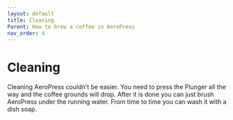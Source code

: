```yaml
---
layout: default
title: Cleaning
Parent: How to brew a coffee in AeroPress
nav_order: 4
---
```


# Cleaning

Cleaning AeroPress couldn't be easier. You need to press the Plunger all the way and the coffee grounds will drop. After it is done you can just brush AeroPress under the running water. From time to time you can wash it with a dish soap.